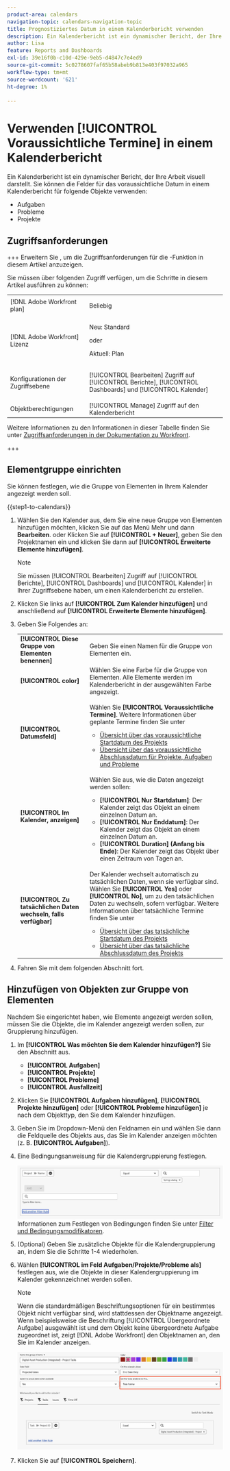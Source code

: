 ```yaml
---
product-area: calendars
navigation-topic: calendars-navigation-topic
title: Prognostiziertes Datum in einem Kalenderbericht verwenden
description: Ein Kalenderbericht ist ein dynamischer Bericht, der Ihre Arbeit visuell darstellt. Sie können die Felder für das voraussichtliche Datum in einem Kalenderbericht für Aufgaben, Probleme und Projekte verwenden.
author: Lisa
feature: Reports and Dashboards
exl-id: 39e16f0b-c10d-429e-9eb5-d4847c7e4ed9
source-git-commit: 5c0278607faf65b58abeb9b813e403f97032a965
workflow-type: tm+mt
source-wordcount: '621'
ht-degree: 1%

---
```


# Verwenden [!UICONTROL Voraussichtliche Termine] in einem Kalenderbericht

Ein Kalenderbericht ist ein dynamischer Bericht, der Ihre Arbeit visuell darstellt. Sie können die Felder für das voraussichtliche Datum in einem Kalenderbericht für folgende Objekte verwenden:

* Aufgaben
* Probleme
* Projekte

## Zugriffsanforderungen

+++ Erweitern Sie , um die Zugriffsanforderungen für die -Funktion in diesem Artikel anzuzeigen.

Sie müssen über folgenden Zugriff verfügen, um die Schritte in diesem Artikel ausführen zu können:

<table style="table-layout:auto"> 
 <col> 
 </col> 
 <col> 
 </col> 
 <tbody> 
  <tr> 
   <td role="rowheader">[!DNL Adobe Workfront plan]</td> 
   <td> <p>Beliebig</p> </td> 
  </tr> 
  <tr> 
   <td role="rowheader">[!DNL Adobe Workfront] Lizenz</td> 
   <td><p>Neu: Standard</p>
       <p>oder</p>
       <p>Aktuell: Plan</p></td> 
  </tr> 
  <tr> 
   <td role="rowheader">Konfigurationen der Zugriffsebene</td> 
   <td> <p>[!UICONTROL Bearbeiten] Zugriff auf [!UICONTROL Berichte], [!UICONTROL Dashboards] und [!UICONTROL Kalender]</p></td> 
  </tr> 
  <tr> 
   <td role="rowheader">Objektberechtigungen</td> 
   <td>[!UICONTROL Manage] Zugriff auf den Kalenderbericht</td> 
  </tr> 
 </tbody> 
</table>

Weitere Informationen zu den Informationen in dieser Tabelle finden Sie unter [Zugriffsanforderungen in der Dokumentation zu Workfront](/help/quicksilver/administration-and-setup/add-users/access-levels-and-object-permissions/access-level-requirements-in-documentation.md).

+++

## Elementgruppe einrichten

Sie können festlegen, wie die Gruppe von Elementen in Ihrem Kalender angezeigt werden soll.

{{step1-to-calendars}}

1. Wählen Sie den Kalender aus, dem Sie eine neue Gruppe von Elementen hinzufügen möchten, klicken Sie auf das Menü Mehr und dann **Bearbeiten**.
oder
Klicken Sie auf **[!UICONTROL + Neuer]**, geben Sie den Projektnamen ein und klicken Sie dann auf **[!UICONTROL Erweiterte Elemente hinzufügen]**.

   >[!NOTE]
   >
   >Sie müssen [!UICONTROL Bearbeiten] Zugriff auf [!UICONTROL Berichte], [!UICONTROL Dashboards] und [!UICONTROL Kalender] in Ihrer Zugriffsebene haben, um einen Kalenderbericht zu erstellen.

1. Klicken Sie links auf **[!UICONTROL Zum Kalender hinzufügen]** und anschließend auf **[!UICONTROL Erweiterte Elemente hinzufügen]**.

1. Geben Sie Folgendes an:

   <table style="table-layout:auto">
    <col>
    <col>
    <tbody>
     <tr>
      <td role="rowheader"><strong>[!UICONTROL Diese Gruppe von Elementen benennen]</strong></td>
      <td>Geben Sie einen Namen für die Gruppe von Elementen ein.</td>
     </tr>
     <tr>
      <td role="rowheader"><strong>[!UICONTROL color]</strong></td>
      <td>Wählen Sie eine Farbe für die Gruppe von Elementen. Alle Elemente werden im Kalenderbericht in der ausgewählten Farbe angezeigt.</td>
     </tr>
     <tr>
      <td role="rowheader"><strong>[!UICONTROL Datumsfeld]</strong></td>
      <td><p>Wählen Sie <strong>[!UICONTROL Voraussichtliche Termine]</strong>. Weitere Informationen über geplante Termine finden Sie unter </p>
       <ul>
        <li><a href="../../../manage-work/projects/planning-a-project/project-projected-start-date.md" class="MCXref xref">Übersicht über das voraussichtliche Startdatum des Projekts</a></li>
        <li><a href="../../../manage-work/projects/planning-a-project/project-projected-completion-date.md" class="MCXref xref">Übersicht über das voraussichtliche Abschlussdatum für Projekte, Aufgaben und Probleme</a><br></li>
       </ul></td>
     </tr>
     <tr>
      <td role="rowheader"><strong>[!UICONTROL Im Kalender, anzeigen]</strong></td>
      <td><p>Wählen Sie aus, wie die Daten angezeigt werden sollen:</p>
       <ul>
        <li><strong>[!UICONTROL Nur Startdatum]</strong>: Der Kalender zeigt das Objekt an einem einzelnen Datum an.</li>
        <li><strong>[!UICONTROL Nur Enddatum]</strong>: Der Kalender zeigt das Objekt an einem einzelnen Datum an.</li>
        <li><strong>[!UICONTROL Duration] (Anfang bis Ende)</strong>: Der Kalender zeigt das Objekt über einen Zeitraum von Tagen an.</li>
       </ul></td>
     </tr>
     <tr data-mc-conditions="">
      <td role="rowheader"><strong>[!UICONTROL Zu tatsächlichen Daten wechseln, falls verfügbar]</strong></td>
      <td><p>Der Kalender wechselt automatisch zu tatsächlichen Daten, wenn sie verfügbar sind. <br>Wählen Sie <strong>[!UICONTROL Yes]</strong> oder <strong>[!UICONTROL No]</strong>, um zu den tatsächlichen Daten zu wechseln, sofern verfügbar. Weitere Informationen über tatsächliche Termine finden Sie unter</p>
       <ul>
        <li><a href="../../../manage-work/projects/planning-a-project/project-actual-start-date.md" class="MCXref xref">Übersicht über das tatsächliche Startdatum des Projekts </a></li>
        <li><a href="../../../manage-work/projects/planning-a-project/project-actual-completion-date.md" class="MCXref xref">Übersicht über das tatsächliche Abschlussdatum des Projekts </a></li>
       </ul></td>
     </tr>
    </tbody>
   </table>

1. Fahren Sie mit dem folgenden Abschnitt fort.

## Hinzufügen von Objekten zur Gruppe von Elementen

Nachdem Sie eingerichtet haben, wie Elemente angezeigt werden sollen, müssen Sie die Objekte, die im Kalender angezeigt werden sollen, zur Gruppierung hinzufügen.

1. Im **[!UICONTROL Was möchten Sie dem Kalender hinzufügen?]** Sie den Abschnitt aus.

   * **[!UICONTROL Aufgaben]**
   * **[!UICONTROL Projekte]**
   * **[!UICONTROL Probleme]**
   * **[!UICONTROL Ausfallzeit]**
1. Klicken Sie **[!UICONTROL Aufgaben hinzufügen]**, **[!UICONTROL Projekte hinzufügen]** oder **[!UICONTROL Probleme hinzufügen]** je nach dem Objekttyp, den Sie dem Kalender hinzufügen.

1. Geben Sie im Dropdown-Menü den Feldnamen ein und wählen Sie dann die Feldquelle des Objekts aus, das Sie im Kalender anzeigen möchten (z. B. **[!UICONTROL Aufgaben]**).
1. Eine Bedingungsanweisung für die Kalendergruppierung festlegen.


   ![Objekt für Kalender auswählen](assets/calendar-field-name.png)
Informationen zum Festlegen von Bedingungen finden Sie unter [Filter und Bedingungsmodifikatoren](../../../reports-and-dashboards/reports/reporting-elements/filter-condition-modifiers.md).

1. (Optional) Geben Sie zusätzliche Objekte für die Kalendergruppierung an, indem Sie die Schritte 1-4 wiederholen.
1. Wählen **[!UICONTROL im Feld Aufgaben/Projekte/Probleme als]** festlegen aus, wie die Objekte in dieser Kalendergruppierung im Kalender gekennzeichnet werden sollen.

   >[!NOTE]
   >
   >Wenn die standardmäßigen Beschriftungsoptionen für ein bestimmtes Objekt nicht verfügbar sind, wird stattdessen der Objektname angezeigt. Wenn beispielsweise die Beschriftung [!UICONTROL Übergeordnete Aufgabe] ausgewählt ist und dem Objekt keine übergeordnete Aufgabe zugeordnet ist, zeigt [!DNL Adobe Workfront] den Objektnamen an, den Sie im Kalender anzeigen.

   ![Festlegen von Aufgabenbeschriftungen](assets/set-task-labels.png)

1. Klicken Sie auf **[!UICONTROL Speichern]**.

